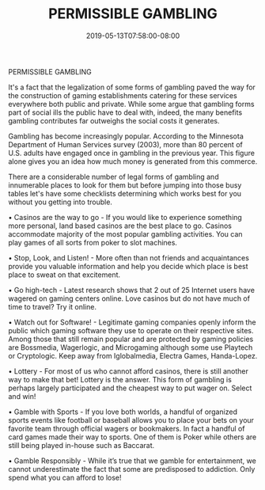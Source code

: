 ﻿---
title: "PERMISSIBLE GAMBLING"
date: 2019-05-13T07:58:00-08:00
description: "Gambling Tips for Web Success"
featured_image: "/images/Gambling.jpg"
tags: ["Gambling"]
---

PERMISSIBLE GAMBLING

It's a fact that the legalization of some forms of gambling paved the way for the construction of gaming establishments catering for these services everywhere both public and private. While some argue that gambling forms part of social ills the public have to deal with, indeed, the many benefits gambling contributes far outweighs the social costs it generates. 

Gambling has become increasingly popular. According to the Minnesota Department of Human Services survey (2003), more than 80 percent of U.S. adults have engaged once in gambling in the previous year. This figure alone gives you an idea how much money is generated from this commerce.

There are a considerable number of legal forms of gambling and innumerable places to look for them but before jumping into those busy tables let's have some checklists determining which works best for you without you getting into trouble.

• Casinos are the way to go - If you would like to experience something more personal, land based casinos are the best place to go. Casinos accommodate majority of the most popular gambling activities. You can play games of all sorts from poker to slot machines.

• Stop, Look, and Listen! - More often than not friends and acquaintances provide you valuable information and help you decide which place is best place to sweat on that excitement.

• Go high-tech - Latest research shows that 2 out of 25 Internet users have wagered on gaming centers online. Love casinos but do not have much of time to travel? Try it online.

• Watch out for Software! - Legitimate gaming companies openly inform the public which gaming software they use to operate on their respective sites. Among those that still remain popular and are protected by gaming policies are Bossmedia, Wagerlogic, and Microgaming although some use Playtech or Cryptologic. Keep away from Iglobalmedia, Electra Games, Handa-Lopez.

• Lottery - For most of us who cannot afford casinos, there is still another way to make that bet! Lottery is the answer. This form of gambling is perhaps largely participated and the cheapest way to put wager on. Select and win!

• Gamble with Sports - If you love both worlds, a handful of organized sports events like football or baseball allows you to place your bets on your favorite team through official wagers or bookmakers. In fact a handful of card games made their way to sports. One of them is Poker while others are still being played in-house such as Baccarat.

• Gamble Responsibly - While it’s true that we gamble for entertainment, we cannot underestimate the fact that some are predisposed to addiction. Only spend what you can afford to lose!

